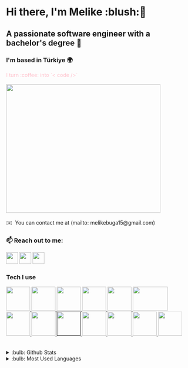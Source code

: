 <div align="">
<h1>Hi there, I'm Melike :blush:👋 </h1>
<h2>A passionate software engineer with a bachelor's degree 🤙</h2>
<h3>I'm based in Türkiye 🌍</h3>
<font color="pink">I turn :coffee: into `< code />` </font>
<br/><br/>
<img src="https://media.giphy.com/media/3oKIPnAiaMCws8nOsE/giphy.gif" align="center" width="420" height="350">
</div>
<br/>
<div align="">
✉️  You can contact me at (mailto: melikebuga15@gmail.com)
</div>
<div>
<h3 align="">📫 Reach out to me:   </h3>
<p align=""> 
<a href="https://github.com/melikebuga" target="_blank" rel="noreferrer"><img src="https://raw.githubusercontent.com/danielcranney/readme-generator/main/public/icons/socials/github.svg" width="32" height="32" /></a> 
<a href="http://www.instagram.com/mellikebuga" target="_blank" rel="noreferrer"><img src="https://raw.githubusercontent.com/danielcranney/readme-generator/main/public/icons/socials/instagram.svg" width="32" height="32" /></a> 
<a href="https://tr.linkedin.com/in/melikebuga46" target="_blank" rel="noreferrer"><img src="https://raw.githubusercontent.com/danielcranney/readme-generator/main/public/icons/socials/linkedin.svg" width="32" height="32" /></a></p>
<div align="">
<h3 align="">Tech I use</h3>
  
<a href="https://learn.microsoft.com/en-us/dotnet/csharp/" target="_blank">
<img align="" src="https://img.icons8.com/ios-filled/50/000000/c-sharp-logo.png" width="65" height="65" />
</a>
<a href="https://www.python.org/" target="_blank">
<img align="" src="https://img.icons8.com/color/48/000000/python--v1.png" width="65" height="65" />
</a>
<a href="https://opencv.org/" target="_blank">
<img align="" src="https://opencv.org/wp-content/uploads/2022/05/logo.png" width="65" height="65" />
</a>
<a href="https://pandas.pydata.org/" target="_blank">
<img align="" src="https://img.icons8.com/color/48/000000/pandas.png" width="65" height="65" />
</a>
<a href="https://keras.io/" target="_blank">
<img align="" src="https://cdn.icon-icons.com/icons2/2389/PNG/512/keras_logo_icon_145136.png" width="65" height="65" />
</a>
<a href="https://scikit-learn.org/stable/" target="_blank">
<img align="" src="https://scikit-learn.org/stable/_static/scikit-learn-logo-small.png" width="95" height="65" />
</a>
<a href="https://matplotlib.org/" target="_blank">
<img align="" src="https://matplotlib.org/_static/images/logo2.svg" width="65" height="65" />
</a>
<a href="https://git-scm.com/" target="_blank">
<img align="" src="https://img.icons8.com/color/48/000000/git.png" width="65" height="65" />
</a>
<a href="" target="_blank">
<img align="" src="https://img.icons8.com/color/48/000000/html-5--v1.png" width="65" height="65" />
</a>
<a href="https://www.tensorflow.org/" target="_blank">
<img align="" src="https://img.icons8.com/color/48/000000/tensorflow.png" width="65" height="65" />
</a>
<a href="https://www.mathworks.com/products/matlab.html" target="_blank">
<img align="" src="https://img.icons8.com/fluency/48/000000/matlab.png" width="65" height="65" />
</a>
<a href="https://www.microsoft.com/tr-tr/sql-server/sql-server-2019" target="_blank">
<img align="" src="https://img.icons8.com/ios/50/000000/sql.png" width="65" height="65" />
</a>
<a href="https://dotnet.microsoft.com/en-us/apps/aspnet/mvc" target="_blank">
<img align="" src="https://img.icons8.com/color/48/000000/net-framework.png" width="65" height="65" />
</a>
</div>
<br/><br/>
<details align="">
<summary>:bulb:  Github Stats</summary>
<img src="https://github-readme-stats.vercel.app/api?username=melikebuga&show_icons=true&locale=en" >
</details>
<details align="">
<summary>:bulb:  Most Used Languages</summary>
<img src="https://github-readme-stats.vercel.app/api/top-langs?username=darimuhittin&show_icons=true&locale=en&layout=compact" >
</details>
